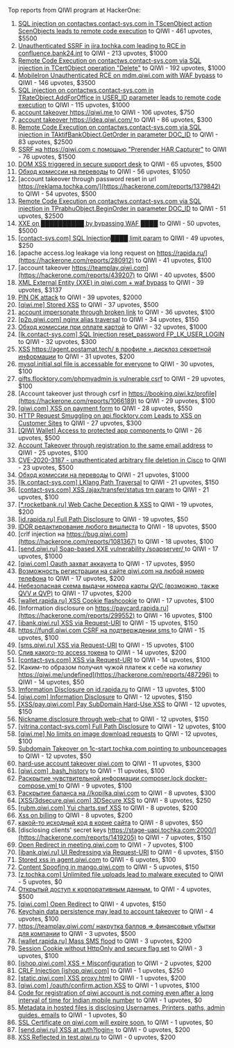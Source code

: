 Top reports from QIWI program at HackerOne:

1. [SQL injection on contactws.contact-sys.com in TScenObject action ScenObjects leads to remote code execution](https://hackerone.com/reports/816254) to QIWI - 461 upvotes, $5500
2. [Unauthenticated SSRF in jira.tochka.com leading to RCE in confluence.bank24.int](https://hackerone.com/reports/713900) to QIWI - 213 upvotes, $1000
3. [Remote Code Execution on contactws.contact-sys.com via SQL injection in TCertObject operation "Delete"](https://hackerone.com/reports/816086) to QIWI - 192 upvotes, $1000
4. [MobileIron Unauthenticated RCE on mdm.qiwi.com with WAF bypass](https://hackerone.com/reports/983548) to QIWI - 146 upvotes, $3500
5. [SQL injection on contactws.contact-sys.com in TRateObject.AddForOffice in USER_ID parameter leads to remote code execution](https://hackerone.com/reports/816560) to QIWI - 115 upvotes, $1000
6. [account takeover https://qiwi.me ](https://hackerone.com/reports/685304) to QIWI - 106 upvotes, $750
7. [account takeover https://idea.qiwi.com/ ](https://hackerone.com/reports/464426) to QIWI - 86 upvotes, $300
8. [Remote Code Execution on contactws.contact-sys.com via SQL injection in TAktifBankObject.GetOrder in parameter DOC_ID](https://hackerone.com/reports/1104120) to QIWI - 83 upvotes, $2500
9. [SSRF на https://qiwi.com с помощью "Prerender HAR Capturer"](https://hackerone.com/reports/1153862) to QIWI - 76 upvotes, $1500
10. [DOM XSS triggered in secure support desk](https://hackerone.com/reports/512065) to QIWI - 65 upvotes, $500
11. [Обход комиссии на переводы](https://hackerone.com/reports/604560) to QIWI - 56 upvotes, $1050
12. [account takeover through password reset in url https://reklama.tochka.com/](https://hackerone.com/reports/1379842) to QIWI - 54 upvotes, $500
13. [Remote Code Execution on contactws.contact-sys.com via SQL injection in TPrabhuObject.BeginOrder in parameter DOC_ID](https://hackerone.com/reports/1104111) to QIWI - 51 upvotes, $2500
14. [XXE on ██████████ by bypassing WAF ████](https://hackerone.com/reports/433996) to QIWI - 50 upvotes, $5000
15. [[contact-sys.com] SQL Injection████ limit param](https://hackerone.com/reports/164945) to QIWI - 49 upvotes, $250
16. [apache access.log leakage via long request on https://rapida.ru/](https://hackerone.com/reports/280912) to QIWI - 41 upvotes, $100
17. [account takeover https://teamplay.qiwi.com](https://hackerone.com/reports/439207) to QIWI - 40 upvotes, $500
18. [XML External Entity (XXE) in qiwi.com + waf bypass](https://hackerone.com/reports/99279) to QIWI - 39 upvotes, $3137
19. [PIN OK attack](https://hackerone.com/reports/890747) to QIWI - 39 upvotes, $2000
20. [[qiwi.me] Stored XSS](https://hackerone.com/reports/736236) to QIWI - 37 upvotes, $500
21. [account impersonate through broken link](https://hackerone.com/reports/1205604) to QIWI - 36 upvotes, $100
22. [[p2p.qiwi.com] nginx alias traversal](https://hackerone.com/reports/455858) to QIWI - 34 upvotes, $150
23. [Обход комиссии при оплате картой](https://hackerone.com/reports/654851) to QIWI - 32 upvotes, $1000
24. [[lk.contact-sys.com] SQL Injection reset_password FP_LK_USER_LOGIN](https://hackerone.com/reports/164684) to QIWI - 32 upvotes, $300
25. [XSS https://agent.postamat.tech/ в профиле + дисклоз секретной информации](https://hackerone.com/reports/365093) to QIWI - 31 upvotes, $200
26. [mysql.initial.sql file is accessable for everyone](https://hackerone.com/reports/1081817) to QIWI - 30 upvotes, $100
27. [gifts.flocktory.com/phpmyadmin is vulnerable csrf](https://hackerone.com/reports/1113212) to QIWI - 29 upvotes, $100
28. [Account takeover just through csrf in https://booking.qiwi.kz/profile](https://hackerone.com/reports/1066189) to QIWI - 29 upvotes, $100
29. [[qiwi.com] XSS on payment form](https://hackerone.com/reports/263684) to QIWI - 28 upvotes, $550
30. [HTTP Request Smuggling on api.flocktory.com Leads to XSS on Customer Sites](https://hackerone.com/reports/955170) to QIWI - 27 upvotes, $300
31. [[QIWI Wallet] Access to protected app components ](https://hackerone.com/reports/482998) to QIWI - 26 upvotes, $500
32. [Account Takeover through registration to the same email address](https://hackerone.com/reports/1224008) to QIWI - 25 upvotes, $100
33. [CVE-2020-3187 - unauthenticated arbitrary file deletion in Cisco](https://hackerone.com/reports/944665) to QIWI - 23 upvotes, $500
34. [Обход комиссии на переводы](https://hackerone.com/reports/691766) to QIWI - 21 upvotes, $1000
35. [[lk.contact-sys.com] LKlang Path Traversal](https://hackerone.com/reports/164933) to QIWI - 21 upvotes, $150
36. [[contact-sys.com] XSS /ajax/transfer/status trn param](https://hackerone.com/reports/164704) to QIWI - 21 upvotes, $100
37. [[*.rocketbank.ru] Web Cache Deception & XSS](https://hackerone.com/reports/415168) to QIWI - 19 upvotes, $200
38. [[id.rapida.ru] Full Path Disclosure](https://hackerone.com/reports/165219) to QIWI - 19 upvotes, $50
39. [IDOR редактирование любого вишлиста](https://hackerone.com/reports/736065) to QIWI - 18 upvotes, $500
40. [crlf injection на https://bug.qiwi.com](https://hackerone.com/reports/1081367) to QIWI - 18 upvotes, $100
41. [[send.qiwi.ru] Soap-based XXE vulnerability /soapserver/ ](https://hackerone.com/reports/36450) to QIWI - 17 upvotes, $1000
42. [[qiwi.com] Oauth захват аккаунта](https://hackerone.com/reports/159507) to QIWI - 17 upvotes, $950
43. [Возможность регистрации на сайте qiwi.com на любой номер телефона](https://hackerone.com/reports/420163) to QIWI - 17 upvotes, $200
44. [Небезопасная схема выдачи номера карты QVC (возможно, также QVV и QVP)](https://hackerone.com/reports/87586) to QIWI - 17 upvotes, $200
45. [[wallet.rapida.ru] XSS Cookie flashcookie](https://hackerone.com/reports/164662) to QIWI - 17 upvotes, $100
46. [Information disclosure on https://paycard.rapida.ru](https://hackerone.com/reports/299552) to QIWI - 16 upvotes, $100
47. [[ibank.qiwi.ru] XSS via Request-URI](https://hackerone.com/reports/164152) to QIWI - 15 upvotes, $150
48. [https://fundl.qiwi.com CSRF на подтверждении sms ](https://hackerone.com/reports/301718) to QIWI - 15 upvotes, $100
49. [[sms.qiwi.ru] XSS via Request-URI](https://hackerone.com/reports/38345) to QIWI - 15 upvotes, $100
50. [Слив какого-то access токена](https://hackerone.com/reports/735971) to QIWI - 14 upvotes, $200
51. [[contact-sys.com] XSS via Request-URI](https://hackerone.com/reports/164656) to QIWI - 14 upvotes, $100
52. [Каким-то образом получил чужой платеж к себе на копилку https://qiwi.me/undefined](https://hackerone.com/reports/487296) to QIWI - 14 upvotes, $50
53. [Imformation Disclosure on id.rapida.ru](https://hackerone.com/reports/318571) to QIWI - 13 upvotes, $100
54. [[qiwi.com] Information Disclosure](https://hackerone.com/reports/164168) to QIWI - 12 upvotes, $150
55. [[XSS/pay.qiwi.com] Pay SubDomain Hard-Use XSS](https://hackerone.com/reports/198251) to QIWI - 12 upvotes, $150
56. [Nickname disclosure through web-chat](https://hackerone.com/reports/569350) to QIWI - 12 upvotes, $150
57. [[vitrina.contact-sys.com] Full Path Disclosure](https://hackerone.com/reports/178284) to QIWI - 12 upvotes, $100
58. [[qiwi.me] No limits on image download requests](https://hackerone.com/reports/227806) to QIWI - 12 upvotes, $100
59. [Subdomain Takeover on 1c-start.tochka.com pointing to unbouncepages](https://hackerone.com/reports/1266659) to QIWI - 12 upvotes, $50
60. [hard-use account takeover qiwi.com](https://hackerone.com/reports/691698) to QIWI - 11 upvotes, $300
61. [[qiwi.com] .bash_history](https://hackerone.com/reports/190195) to QIWI - 11 upvotes, $100
62. [Раскрытие чувствительной информации composer.lock  docker-compose.yml ](https://hackerone.com/reports/714186) to QIWI - 9 upvotes, $100
63. [Раскрытие баланса на //kopilka.qiwi.com](https://hackerone.com/reports/178049) to QIWI - 8 upvotes, $300
64. [[XSS/3dsecure.qiwi.com] 3DSecure XSS](https://hackerone.com/reports/198249) to QIWI - 8 upvotes, $250
65. [[rubm.qiwi.com] Yui charts.swf XSS](https://hackerone.com/reports/104488) to QIWI - 8 upvotes, $200
66. [Xss on billing](https://hackerone.com/reports/151034) to QIWI - 8 upvotes, $200
67. [какой-то исходный код в корне сайта](https://hackerone.com/reports/714024) to QIWI - 8 upvotes, $50
68. [disclosing clients' secret keys https://stage-uapi.tochka.com:2000/](https://hackerone.com/reports/1419205) to QIWI - 7 upvotes, $150
69. [Open Redirect in meeting.qiwi.com](https://hackerone.com/reports/100200) to QIWI - 7 upvotes, $100
70. [[ibank.qiwi.ru] UI Redressing via Request-URI](https://hackerone.com/reports/164153) to QIWI - 6 upvotes, $150
71. [Stored xss in agent.qiwi.com](https://hackerone.com/reports/38012) to QIWI - 6 upvotes, $100
72. [Content Spoofing in mango.qiwi.com](https://hackerone.com/reports/118066) to QIWI - 5 upvotes, $150
73. [[z.tochka.com] Unlimited file uploads lead to malware executed](https://hackerone.com/reports/950853) to QIWI - 5 upvotes, $0
74. [Открытый доступ к корпоративным данным.](https://hackerone.com/reports/79393) to QIWI - 4 upvotes, $500
75. [[qiwi.com] Open Redirect](https://hackerone.com/reports/38157) to QIWI - 4 upvotes, $150
76. [Keychain data persistence may lead to account takeover](https://hackerone.com/reports/761975) to QIWI - 4 upvotes, $100
77. [https://teamplay.qiwi.com/ накрутка баллов =\> финансовые убытки для компании](https://hackerone.com/reports/441204) to QIWI - 3 upvotes, $500
78. [[wallet.rapida.ru] Mass SMS flood](https://hackerone.com/reports/209368) to QIWI - 3 upvotes, $200
79. [Session Cookie without HttpOnly and secure flag set](https://hackerone.com/reports/75357) to QIWI - 3 upvotes, $100
80. [[ishop.qiwi.com] XSS + Misconfiguration](https://hackerone.com/reports/47536) to QIWI - 2 upvotes, $200
81. [CRLF Injection [ishop.qiwi.com]](https://hackerone.com/reports/36105) to QIWI - 1 upvotes, $250
82. [[static.qiwi.com] XSS proxy.html](https://hackerone.com/reports/35363) to QIWI - 1 upvotes, $200
83. [[qiwi.com] /oauth/confirm.action XSS](https://hackerone.com/reports/36319) to QIWI - 1 upvotes, $100
84. [Code for registration of qiwi account is not coming even after a long interval of time for Indian mobile number](https://hackerone.com/reports/35532) to QIWI - 1 upvotes, $0
85. [Metadata in hosted files is disclosing Usernames, Printers, paths, admin guides. emails](https://hackerone.com/reports/36586) to QIWI - 1 upvotes, $0
86. [SSL Certificate on qiwi.com will expire soon.](https://hackerone.com/reports/134145) to QIWI - 1 upvotes, $0
87. [[send.qiwi.ru] XSS at auth?login=](https://hackerone.com/reports/35413) to QIWI - 0 upvotes, $200
88. [XSS Reflected in test.qiwi.ru](https://hackerone.com/reports/98281) to QIWI - 0 upvotes, $200
